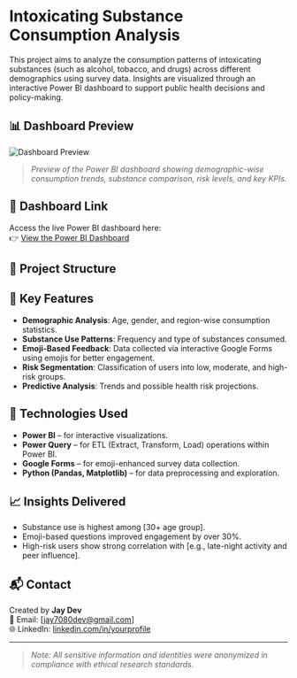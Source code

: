 # Intoxicating Substance Consumption Analysis

This project aims to analyze the consumption patterns of intoxicating substances (such as alcohol, tobacco, and drugs) across different demographics using survey data. Insights are visualized through an interactive Power BI dashboard to support public health decisions and policy-making.

## 📊 Dashboard Preview

![Dashboard Preview](https://github.com/jayxdev/intoxicating-substance-consumption-analysis/edit/main/dashboard-preview.png)

> _Preview of the Power BI dashboard showing demographic-wise consumption trends, substance comparison, risk levels, and key KPIs._

## 🔗 Dashboard Link

Access the live Power BI dashboard here:  
👉 [View the Power BI Dashboard](https://app.powerbi.com/view?r=eyJrIjoiOTAxOGY2YmEtZGYxMi00ZmZmLThkMTAtNjExZjdhNTU2NTc0IiwidCI6ImUxNGU3M2ViLTUyNTEtNDM4OC04ZDY3LThmOWYyZTJkNWE0NiIsImMiOjEwfQ%3D%3D&pageName=47f7194ab384e5fcf84a)

## 📁 Project Structure


## 📌 Key Features

- **Demographic Analysis**: Age, gender, and region-wise consumption statistics.
- **Substance Use Patterns**: Frequency and type of substances consumed.
- **Emoji-Based Feedback**: Data collected via interactive Google Forms using emojis for better engagement.
- **Risk Segmentation**: Classification of users into low, moderate, and high-risk groups.
- **Predictive Analysis**: Trends and possible health risk projections.

## 🧠 Technologies Used

- **Power BI** – for interactive visualizations.
- **Power Query** – for ETL (Extract, Transform, Load) operations within Power BI.
- **Google Forms** – for emoji-enhanced survey data collection.
- **Python (Pandas, Matplotlib)** – for data preprocessing and exploration.

## 📈 Insights Delivered

- Substance use is highest among [30+ age group].
- Emoji-based questions improved engagement by over 30%.
- High-risk users show strong correlation with [e.g., late-night activity and peer influence].

## 📬 Contact

Created by **Jay Dev**  
📧 Email: [jay7080dev@gmail.com]  
🌐 LinkedIn: [linkedin.com/in/yourprofile](https://linkedin.com/in/jay7080dev)

---

> _Note: All sensitive information and identities were anonymized in compliance with ethical research standards._

